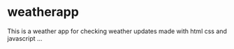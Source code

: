 # weatherapp
This is a weather app for checking weather updates made with html css and javascript ...
